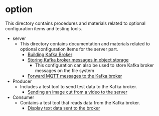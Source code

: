 # option

This directory contains procedures and materials related to optional configuration items and testing tools.

* server
  * This directory contains documentation and materials related to optional configuration items for the server part.
    * [Building Kafka Broker](Server/Kafka/README_en.md)
    * [Storing Kafka broker messages in object storage](Server/Kafka-S3/README_en.md)
      * This configuration can also be used to store Kafka broker messages on the file system
    * [Forward MQTT messages to the Kafka broker](Server/Kafka-MQTT/README_en.md)
* Producer
  * Includes a test tool to send test data to the Kafka broker.
    * [Sending an image cut from a video to the server](Producer/VideoStreaming/image-sender/README_en.md)
* Consumer
  * Contains a test tool that reads data from the Kafka broker.
    * [Display text data sent to the broker](Consumer/NumericalSensorData/text-consumer/README_en.md)
